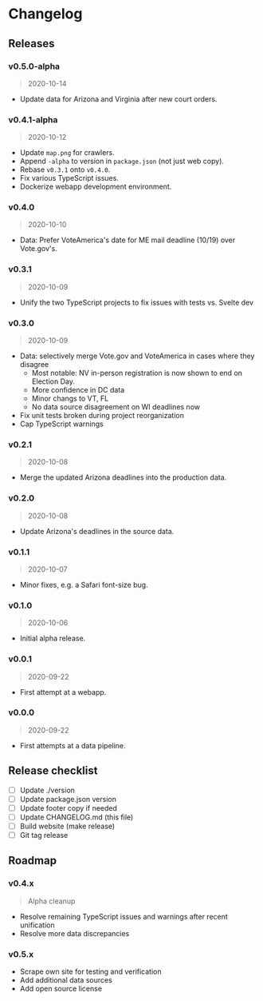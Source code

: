 # Changelog

## Releases

### v0.5.0-alpha

> 2020-10-14

* Update data for Arizona and Virginia after new court orders.

### v0.4.1-alpha

> 2020-10-12

* Update `map.png` for crawlers.
* Append `-alpha` to version in `package.json` (not just web copy).
* Rebase `v0.3.1` onto `v0.4.0`.
* Fix various TypeScript issues.
* Dockerize webapp development environment.

### v0.4.0

> 2020-10-10

* Data: Prefer VoteAmerica's date for ME mail deadline (10/19) over Vote.gov's.

### v0.3.1

> 2020-10-09

* Unify the two TypeScript projects to fix issues with tests vs. Svelte dev

### v0.3.0

> 2020-10-09

* Data: selectively merge Vote.gov and VoteAmerica in cases where they disagree
  * Most notable: NV in-person registration is now shown to end on Election Day.
  * More confidence in DC data
  * Minor changs to VT, FL
  * No data source disagreement on WI deadlines now
* Fix unit tests broken during project reorganization
* Cap TypeScript warnings

### v0.2.1

> 2020-10-08

* Merge the updated Arizona deadlines into the production data.

### v0.2.0

> 2020-10-08

* Update Arizona's deadlines in the source data.

### v0.1.1

> 2020-10-07

* Minor fixes, e.g. a Safari font-size bug.

### v0.1.0

> 2020-10-06

* Initial alpha release.

### v0.0.1

> 2020-09-22

* First attempt at a webapp.

### v0.0.0

> 2020-09-22

* First attempts at a data pipeline.

## Release checklist

* [ ] Update ./version
* [ ] Update package.json version
* [ ] Update footer copy if needed
* [ ] Update CHANGELOG.md (this file)
* [ ] Build website (make release)
* [ ] Git tag release

## Roadmap

### v0.4.x

> Alpha cleanup

* Resolve remaining TypeScript issues and warnings after recent unification
* Resolve more data discrepancies

### v0.5.x 

* Scrape own site for testing and verification
* Add additional data sources
* Add open source license